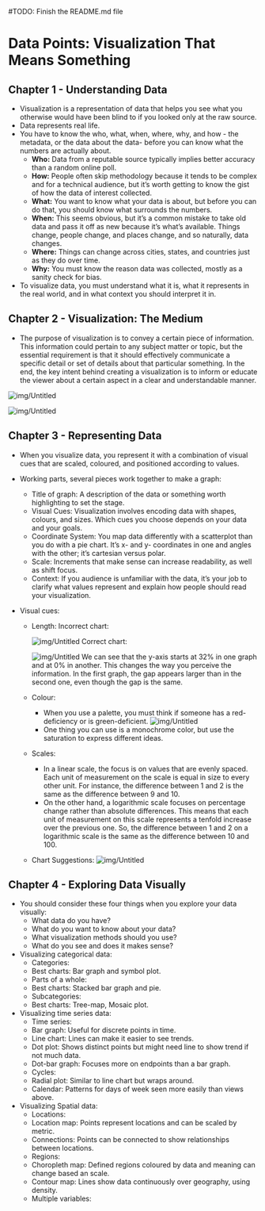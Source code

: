 #TODO: Finish the README.md file
# Data Points: Visualization That Means Something

## Chapter 1 - Understanding Data

- Visualization is a representation of data that helps you see what you otherwise would have been blind to if you looked only at the raw source.
- Data represents real life.
- You have to know the who, what, when, where, why, and how - the metadata, or the data about the data- before you can know what the numbers are actually about.
  - **Who:** Data from a reputable source typically implies better accuracy than a random online poll.
  - **How:** People often skip methodology because it tends to be complex and for a technical audience, but it’s worth getting to know the gist of how the data of interest collected.
  - **What:** You want to know what your data is about, but before you can do that, you should know what surrounds the numbers.
  - **When:** This seems obvious, but it’s a common mistake to take old data and pass it off as new because it’s what’s available. Things change, people change, and places change, and so naturally, data changes.
  - **Where:** Things can change across cities, states, and countries just as they do over time.
  - **Why:** You must know the reason data was collected, mostly as a sanity check for bias.
- To visualize data, you must understand what it is, what it represents in the real world, and in what context you should interpret it in.

## Chapter 2 - Visualization: The Medium

- The purpose of visualization is to convey a certain piece of information. This information could pertain to any subject matter or topic, but the essential requirement is that it should effectively communicate a specific detail or set of details about that particular something. In the end, the key intent behind creating a visualization is to inform or educate the viewer about a certain aspect in a clear and understandable manner.

![img/Untitled](img/Untitled.png)

![img/Untitled](img/Untitled%201.png)

## Chapter 3 - Representing Data

- When you visualize data, you represent it with a combination of visual cues that are scaled, coloured, and positioned according to values.
- Working parts, several pieces work together to make a graph:
  - Title of graph: A description of the data or something worth highlighting to set the stage.
  - Visual Cues: Visualization involves encoding data with shapes, colours, and sizes. Which cues you choose depends on your data and your goals.
  - Coordinate System: You map data differently with a scatterplot than you do with a pie chart. It’s x- and y- coordinates in one and angles with the other; it’s cartesian versus polar.
  - Scale: Increments that make sense can increase readability, as well as shift focus.
  - Context: If you audience is unfamiliar with the data, it’s your job to clarify what values represent and explain how people should read your visualization.
- Visual cues:

  - Length:
    Incorrect chart:

    ![img/Untitled](img/Untitled%202.png)
    Correct chart:

    ![img/Untitled](img/Untitled%203.png)
    We can see that the y-axis starts at 32% in one graph and at 0% in another. This changes the way you perceive the information. In the first graph, the gap appears larger than in the second one, even though the gap is the same.

  - Colour:
    - When you use a palette, you must think if someone has a red-deficiency or is green-deficient.
      ![img/Untitled](img/Untitled%204.png)
    - One thing you can use is a monochrome color, but use the saturation to express different ideas.
  - Scales:
    - In a linear scale, the focus is on values that are evenly spaced. Each unit of measurement on the scale is equal in size to every other unit. For instance, the difference between 1 and 2 is the same as the difference between 9 and 10.
    - On the other hand, a logarithmic scale focuses on percentage change rather than absolute differences. This means that each unit of measurement on this scale represents a tenfold increase over the previous one. So, the difference between 1 and 2 on a logarithmic scale is the same as the difference between 10 and 100.
  - Chart Suggestions:
    ![img/Untitled](img/Untitled%205.png)

## Chapter 4 - Exploring Data Visually

- You should consider these four things when you explore your data visually:
  - What data do you have?
  - What do you want to know about your data?
  - What visualization methods should you use?
  - What do you see and does it makes sense?
- Visualizing categorical data:
  - Categories:
  - Best charts: Bar graph and symbol plot.
  - Parts of a whole:
  - Best charts: Stacked bar graph and pie.
  - Subcategories:
  - Best charts: Tree-map, Mosaic plot.
- Visualizing time series data:
  - Time series:
  - Bar graph: Useful for discrete points in time.
  - Line chart: Lines can make it easier to see trends.
  - Dot plot: Shows distinct points but might need line to show trend if not much data.
  - Dot-bar graph: Focuses more on endpoints than a bar graph.
  - Cycles:
  - Radial plot: Similar to line chart but wraps around.
  - Calendar: Patterns for days of week seen more easily than views above.
- Visualizing Spatial data:
  - Locations:
  - Location map: Points represent locations and can be scaled by metric.
  - Connections: Points can be connected to show relationships between locations.
  - Regions:
  - Choropleth map: Defined regions coloured by data and meaning can change based an scale.
  - Contour map: Lines show data continuously over geography, using density.
  - Multiple variables:
